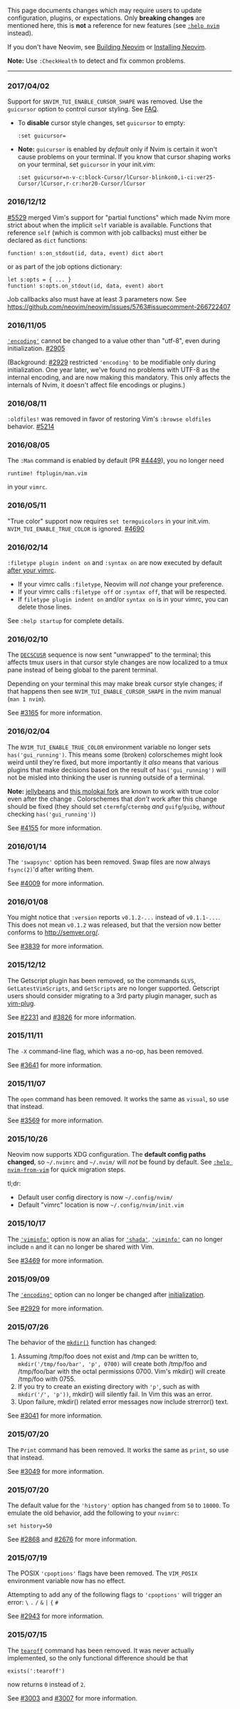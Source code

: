 This page documents changes which may require users to update configuration, plugins, or expectations.
Only **breaking changes** are mentioned here, this is **not** a reference for new features (see [`:help nvim`](http://neovim.io/doc/user/nvim.html) instead). 

If you don't have Neovim, see [Building Neovim](Building-Neovim) or [Installing Neovim](Installing-Neovim).

**Note:** Use `:CheckHealth` to detect and fix common problems.

------------

### 2017/04/02

Support for `$NVIM_TUI_ENABLE_CURSOR_SHAPE` was removed. Use the `guicursor` option to control cursor styling. See [FAQ](https://github.com/neovim/neovim/wiki/FAQ#how-can-i-change-the-cursor-shape-in-the-terminal). 

- To **disable** cursor style changes, set `guicursor` to empty:
  ```
  :set guicursor=
  ```
- **Note:** `guicursor` is enabled by _default_ only if Nvim is certain it won't cause problems on your terminal. If you know that cursor shaping works on your terminal, set `guicursor` in your init.vim:
  ```
  :set guicursor=n-v-c:block-Cursor/lCursor-blinkon0,i-ci:ver25-Cursor/lCursor,r-cr:hor20-Cursor/lCursor
  ```

### 2016/12/12

[#5529][5529] merged Vim's support for "partial functions" which made Nvim more strict about when the implicit `self` variable is available.  Functions that reference `self` (which is common with job callbacks) must either be declared as `dict` functions:

```vim
function! s:on_stdout(id, data, event) dict abort
```

or as part of the job options dictionary:

```vim
let s:opts = { ... }
function! s:opts.on_stdout(id, data, event) abort
```

Job callbacks also must have at least 3 parameters now. See https://github.com/neovim/neovim/issues/5763#issuecomment-266722407


### 2016/11/05

[`'encoding'`][encoding] cannot be changed to a value other than "utf-8", even during initialization. [#2905](https://github.com/neovim/neovim/pull/2905)

(Background: [#2929][2929] restricted `'encoding'` to be modifiable only during initialization. One year later, we've found no problems with UTF-8 as the internal encoding, and are now making this mandatory. This only affects the internals of Nvim, it doesn't affect file encodings or plugins.)

### 2016/08/11

`:oldfiles!` was removed in favor of restoring Vim's `:browse oldfiles` behavior.  [#5214](https://github.com/neovim/neovim/pull/5214)

### 2016/08/05

The `:Man` command is enabled by default (PR [#4449](https://github.com/neovim/neovim/pull/4449)), you no longer need

```vim
runtime! ftplugin/man.vim
``` 

in your `vimrc`.

### 2016/05/11

"True color" support now requires `set termguicolors` in your init.vim. `NVIM_TUI_ENABLE_TRUE_COLOR` is ignored. [#4690](https://github.com/neovim/neovim/pull/4690)

### 2016/02/14

`:filetype plugin indent on` and `:syntax on` are now executed by default [after your vimrc](https://github.com/neovim/neovim/blob/4bfac00aa389487c4f11d34e7a3e96e4a1116800/runtime/doc/starting.txt#L431-L444). 

* If your vimrc calls `:filetype`, Neovim will _not_ change your preference. 
* If your vimrc calls `:filetype off` or `:syntax off`, that will be respected.
* If `filetype plugin indent on` and/or `syntax on` is in your vimrc, you can delete those lines.

See `:help startup` for complete details.

### 2016/02/10

The [`DECSCUSR`](http://vt100.net/docs/vt510-rm/DECSCUSR) sequence is now sent "unwrapped" to the terminal; this affects tmux users in that cursor style changes are now localized to a tmux pane instead of being global to the parent terminal.

Depending on your terminal this may make break cursor style changes; if that happens then see `NVIM_TUI_ENABLE_CURSOR_SHAPE` in the nvim manual (`man 1 nvim`).

See [#3165](https://github.com/neovim/neovim/pull/3165) for more information.

### 2016/02/04

The `NVIM_TUI_ENABLE_TRUE_COLOR` environment variable no longer sets `has('gui_running')`. This means some (broken) colorschemes might look weird until they're fixed, but more importantly it _also_ means that various plugins that make decisions based on the result of `has('gui_running')` will not be misled into thinking the user is running outside of a terminal.

**Note:** [jellybeans](https://github.com/nanotech/jellybeans.vim) and [this molokai fork](https://github.com/justinmk/molokai) are known to work with true color even after the change . Colorschemes that _don't_ work after this change should be fixed (they should set `ctermfg`/`ctermbg` _and_ `guifg`/`guibg`, _without_ checking `has('gui_running')`)

See [#4155](https://github.com/neovim/neovim/pull/4155) for more information.

### 2016/01/14

The `'swapsync'` option has been removed. Swap files are now always `fsync(2)`'d after writing them.

See [#4009](https://github.com/neovim/neovim/pull/4009) for more information.

### 2016/01/08

You might notice that `:version` reports `v0.1.2-...` instead of `v0.1.1-...`. This does not mean `v0.1.2` was released, but that the version now better conforms to http://semver.org/.

See [#3839](https://github.com/neovim/neovim/pull/3839) for more information.

### 2015/12/12

The Getscript plugin has been removed, so the commands `GLVS`, `GetLatestVimScripts`, and `GetScripts` are no longer supported. Getscript users should consider migrating to a 3rd party plugin manager, such as [vim-plug][].

See [#2231][2231] and [#3826][3826] for more information.

[vim-plug]: https://github.com/junegunn/vim-plug
[2231]: https://github.com/neovim/neovim/issues/2231
[3826]: https://github.com/neovim/neovim/pull/3826

### 2015/11/11

The `-X` command-line flag, which was a no-op, has been removed.

See [#3641][3641] for more information.

[3641]: https://github.com/neovim/neovim/pull/3641

### 2015/11/07

The `open` command has been removed. It works the same as `visual`, so use that instead.

See [#3569][3569] for more information.

[3569]: https://github.com/neovim/neovim/pull/3569

### 2015/10/26

Neovim now supports XDG configuration. The **default config paths changed**, so `~/.nvimrc` and `~/.nvim/` will _not_ be found by default. See [`:help nvim-from-vim`](https://github.com/neovim/neovim/blob/42047acb4f07c689936b051864c6b4448b1b6aa1/runtime/doc/nvim_from_vim.txt#L12-L18) for quick migration steps.

tl;dr:

- Default user config directory is now `~/.config/nvim/` 
- Default "vimrc" location is now `~/.config/nvim/init.vim` 

### 2015/10/17

The [`'viminfo'`][viminfo] option is now an alias for [`'shada'`][shada]. [`'viminfo'`][viminfo] can no longer include `n` and it can no longer be shared with Vim.

See [#3469][3469] for more information.

[3469]: https://github.com/neovim/neovim/issues/3469
[viminfo]: http://neovim.io/doc/user/options.html#%27viminfo%27
[shada]: http://neovim.io/doc/user/options.html#%27shada%27

### 2015/09/09

The [`'encoding'`][encoding] option can no longer be changed after [initialization][].

See [#2929][2929] for more information.

[2929]: https://github.com/neovim/neovim/pull/2929
[encoding]: http://neovim.io/doc/user/options.html#%27encoding%27
[initialization]: http://neovim.io/doc/user/starting.html#initialization

### 2015/07/26

The behavior of the [`mkdir()`][mkdir] function has changed:

1. Assuming /tmp/foo does not exist and /tmp can be written to,
   `mkdir('/tmp/foo/bar', 'p', 0700)` will create both /tmp/foo and /tmp/foo/bar
   with the octal permissions 0700.
   Vim's mkdir() will create /tmp/foo with 0755.
2. If you try to create an existing directory with `'p'`, such as with `mkdir('/', 'p'))`, mkdir() will silently fail. In Vim this was an error.
3. Upon failure, mkdir() related error messages now include strerror() text.

See [#3041][3041] for more information.

[mkdir]: http://neovim.io/doc/user/eval.html#mkdir%28%29
[3041]: https://github.com/neovim/neovim/pull/3041

### 2015/07/20

The `Print` command has been removed. It works the same as `print`, so use that instead.

See [#3049][3049] for more information.

[3049]: https://github.com/neovim/neovim/pull/3049

### 2015/07/20

The default value for the `'history'` option has changed from `50` to `10000`.
To emulate the old behavior, add the following to your `nvimrc`:

```vim
set history=50
```

See [#2868][2868] and [#2676][2676] for more information.

[2868]: https://github.com/neovim/neovim/pull/2868
[2676]: https://github.com/neovim/neovim/issues/2676

### 2015/07/19

The POSIX `'cpoptions'` flags have been removed. The `VIM_POSIX` environment variable now has no effect.

Attempting to add any of the following flags to `'cpoptions'` will trigger an error: `\` `.` `/` `&` `|` `{` `#`

See [#2943][2943] for more information.

[2943]: https://github.com/neovim/neovim/pull/2943

### 2015/07/15

The [`tearoff`][tearoff] command has been removed. It was never actually implemented, so the only functional difference should be that

```vim
exists(':tearoff')
```
now returns `0` instead of `2`.

See [#3003][3003] and [#3007][3007] for more information.

[tearoff]: http://vimdoc.sourceforge.net/htmldoc/gui_w32.html#:tearoff
[E319]: http://neovim.io/doc/user/message.html#E319

[3003]: https://github.com/neovim/neovim/issues/3003
[3007]: https://github.com/neovim/neovim/pull/3007
[5529]: https://github.com/neovim/neovim/pull/5529